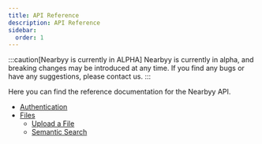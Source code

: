 ```yaml
---
title: API Reference
description: API Reference
sidebar:
  order: 1
---
```


:::caution[Nearbyy is currently in ALPHA]
Nearbyy is currently in alpha, and breaking changes may be introduced at any time. If you find any bugs or have any suggestions, please contact us.
:::

Here you can find the reference documentation for the Nearbyy API.

- [Authentication](../authentication)
- [Files](../api-files)
  - [Upload a File](../api-files#upload-a-file)
  - [Semantic Search](../api-files#semantic-search)
